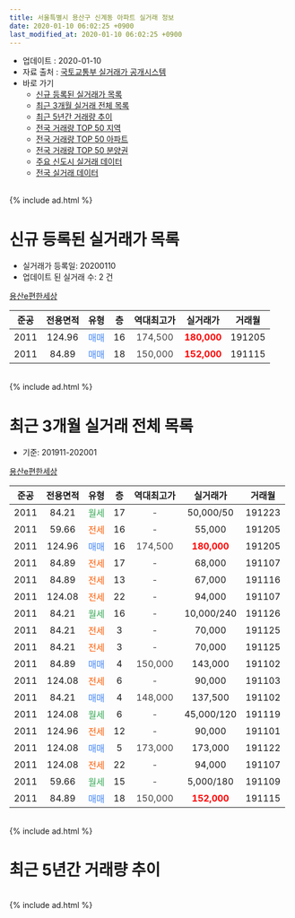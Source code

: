 ```yaml
---
title: 서울특별시 용산구 신계동 아파트 실거래 정보
date: 2020-01-10 06:02:25 +0900
last_modified_at: 2020-01-10 06:02:25 +0900
---
```


* 업데이트 : 2020-01-10
* 자료 출처 : [국토교통부 실거래가 공개시스템](http://rt.molit.go.kr)
* 바로 가기
    * [신규 등록된 실거래가 목록](#신규-등록된-실거래가-목록)
    * [최근 3개월 실거래 전체 목록](#최근-3개월-실거래-전체-목록)
    * [최근 5년간 거래량 추이](#최근-5년간-거래량-추이)
    * [전국 거래량 TOP 50 지역](https://inasie.github.io/apt-trade-info/최근-3개월-전국에서-가장-거래가-많이-발생한-지역)
    * [전국 거래량 TOP 50 아파트](https://inasie.github.io/apt-trade-info/최근-3개월-전국에서-가장-거래가-많이-발생한-아파트)
    * [전국 거래량 TOP 50 분양권](https://inasie.github.io/apt-trade-info/최근-3개월-전국에서-가장-거래가-많이-발생한-분양권)
    * [주요 신도시 실거래 데이터](https://inasie.github.io/apt-trade-info/주요-신도시)
    * [전국 실거래 데이터](https://inasie.github.io/apt-trade-info/전국)
<br>
{% include ad.html %}
<br>

# 신규 등록된 실거래가 목록
* 실거래가 등록일: 20200110
* 업데이트 된 실거래 수: 2 건


[용산e편한세상](https://search.naver.com/search.naver?query=%EC%84%9C%EC%9A%B8%ED%8A%B9%EB%B3%84%EC%8B%9C+%EC%9A%A9%EC%82%B0%EA%B5%AC+%EC%8B%A0%EA%B3%84%EB%8F%99+%EC%9A%A9%EC%82%B0e%ED%8E%B8%ED%95%9C%EC%84%B8%EC%83%81)

|준공|전용면적|유형|층|역대최고가|실거래가|거래월|
|:---:|:---:|:---:|:---:|:---:|:---:|:---:|
|2011|124.96|<span style="color:#4285f3">매매</span>|16|<span style="color:#444444">174,500</span>|<b><span style="color:#ff0000">180,000</span></b>|191205|
|2011|84.89|<span style="color:#4285f3">매매</span>|18|<span style="color:#444444">150,000</span>|<b><span style="color:#ff0000">152,000</span></b>|191115|


<br>
{% include ad.html %}
<br>

# 최근 3개월 실거래 전체 목록
* 기준: 201911-202001


[용산e편한세상](https://search.naver.com/search.naver?query=%EC%84%9C%EC%9A%B8%ED%8A%B9%EB%B3%84%EC%8B%9C+%EC%9A%A9%EC%82%B0%EA%B5%AC+%EC%8B%A0%EA%B3%84%EB%8F%99+%EC%9A%A9%EC%82%B0e%ED%8E%B8%ED%95%9C%EC%84%B8%EC%83%81)

|준공|전용면적|유형|층|역대최고가|실거래가|거래월|
|:---:|:---:|:---:|:---:|:---:|:---:|:---:|
|2011|84.21|<span style="color:#34a853">월세</span>|17|<span style="color:#444444">-</span>|50,000/50|191223|
|2011|59.66|<span style="color:#ff5a00">전세</span>|16|<span style="color:#444444">-</span>|55,000|191205|
|2011|124.96|<span style="color:#4285f3">매매</span>|16|<span style="color:#444444">174,500</span>|<b><span style="color:#ff0000">180,000</span></b>|191205|
|2011|84.89|<span style="color:#ff5a00">전세</span>|17|<span style="color:#444444">-</span>|68,000|191107|
|2011|84.89|<span style="color:#ff5a00">전세</span>|13|<span style="color:#444444">-</span>|67,000|191116|
|2011|124.08|<span style="color:#ff5a00">전세</span>|22|<span style="color:#444444">-</span>|94,000|191107|
|2011|84.21|<span style="color:#34a853">월세</span>|16|<span style="color:#444444">-</span>|10,000/240|191126|
|2011|84.21|<span style="color:#ff5a00">전세</span>|3|<span style="color:#444444">-</span>|70,000|191125|
|2011|84.21|<span style="color:#ff5a00">전세</span>|3|<span style="color:#444444">-</span>|70,000|191125|
|2011|84.89|<span style="color:#4285f3">매매</span>|4|<span style="color:#444444">150,000</span>|143,000|191102|
|2011|124.08|<span style="color:#ff5a00">전세</span>|6|<span style="color:#444444">-</span>|90,000|191103|
|2011|84.21|<span style="color:#4285f3">매매</span>|4|<span style="color:#444444">148,000</span>|137,500|191102|
|2011|124.08|<span style="color:#34a853">월세</span>|6|<span style="color:#444444">-</span>|45,000/120|191119|
|2011|124.96|<span style="color:#ff5a00">전세</span>|12|<span style="color:#444444">-</span>|90,000|191101|
|2011|124.08|<span style="color:#4285f3">매매</span>|5|<span style="color:#444444">173,000</span>|173,000|191122|
|2011|124.08|<span style="color:#ff5a00">전세</span>|22|<span style="color:#444444">-</span>|94,000|191107|
|2011|59.66|<span style="color:#34a853">월세</span>|15|<span style="color:#444444">-</span>|5,000/180|191109|
|2011|84.89|<span style="color:#4285f3">매매</span>|18|<span style="color:#444444">150,000</span>|<b><span style="color:#ff0000">152,000</span></b>|191115|


<br>
{% include ad.html %}
<br>

# 최근 5년간 거래량 추이


<div style="width:100%;">
    <canvas id="deal_progress" height="200"></canvas>
</div>

<script>
new Chart(document.getElementById("deal_progress"), {
    type: 'line',
    data: {
        labels: ['201501','201502','201503','201504','201505','201506','201507','201508','201509','201510','201511','201512','201601','201602','201603','201604','201605','201606','201607','201608','201609','201610','201611','201612','201701','201702','201703','201704','201705','201706','201707','201708','201709','201710','201711','201712','201801','201802','201803','201804','201805','201806','201807','201808','201809','201810','201811','201812','201901','201902','201903','201904','201905','201906','201907','201908','201909','201910','201911','201912','202001'],
        datasets: [{
            label: '매매',
            pointRadius: 1,
            data: [8, 10, 13, 6, 5, 4, 6, 1, 3, 9, 4, 3, 2, 1, 7, 7, 8, 13, 7, 6, 5, 9, 6, 3, 5, 3, 3, 9, 23, 14, 4, 1, 4, 6, 8, 9, 11, 2, 6, 2, 2, 0, 8, 2, 2, 0, 4, 1, 0, 0, 0, 0, 3, 4, 9, 4, 2, 9, 4, 1, 0],
            borderColor: "rgba(255, 201, 14, 1)",
            backgroundColor: "rgba(255, 201, 14, 0.5)",
            fill: false,
            lineTension: 0
        },{
            label: '전월세',
            pointRadius: 1,
            data: [22, 20, 20, 20, 8, 11, 4, 8, 2, 3, 4, 5, 4, 4, 7, 5, 5, 3, 6, 12, 5, 5, 4, 9, 10, 22, 19, 11, 8, 12, 12, 8, 8, 7, 5, 9, 16, 2, 10, 8, 6, 7, 9, 7, 3, 10, 6, 12, 16, 16, 7, 13, 16, 13, 10, 11, 10, 5, 11, 2, 0],
            borderColor: "rgba(0, 141, 185, 1)",
            backgroundColor: "rgba(0, 141, 185, 0.5)",
            fill: false,
            lineTension: 0
        }
        ]
    },
    options: {
        responsive: true,
        title: {
            display: false
        },
        tooltips: {
            mode: 'index',
            intersect: false
        },
        hover: {
            mode: 'nearest',
            intersect: true
        },
        scales: {
            xAxes: [{
                display: true,
                scaleLabel: {
                    display: true,
                    labelString: '년/월'
                }
            }],
            yAxes: [{
                display: true,
                ticks: {
                    suggestedMin: 0,
                },
                scaleLabel: {
                    display: true,
                    labelString: '실거래 수'
                }
            }]
        }
    }
});

</script>


<br>
{% include ad.html %}
<br>

